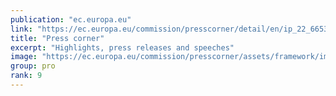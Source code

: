 ```yaml
---
publication: "ec.europa.eu"
link: "https://ec.europa.eu/commission/presscorner/detail/en/ip_22_6653"
title: "Press corner"
excerpt: "Highlights, press releases and speeches"
image: "https://ec.europa.eu/commission/presscorner/assets/framework/images/logo/ec_logo.png"
group: pro
rank: 9
---
```


